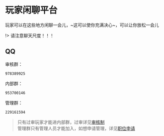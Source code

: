 # 玩家闲聊平台

玩家可以在这些地方闲聊一会儿，~这可以使你充满决心~，可以让你放松一会儿  

!> 请注意聊天尺度！！！

## QQ

审核群： 
``` 
978389925  
```

内部群：  
```
953700146  
```

管理群：  
```
229161594
```

> 只有过审玩家才能进内部群，过审详见[审核制](rule/gs.md)  
管理群只有管理人员才能加入，如想申请管理，详见[职位申请](rule/apply.md)
